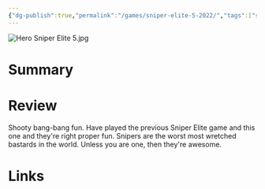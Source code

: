 ```yaml
---
{"dg-publish":true,"permalink":"/games/sniper-elite-5-2022/","tags":["streamed"],"created":"2024-07-23","updated":"2024-08-14"}
---
```



![Hero Sniper Elite 5.jpg](/img/user/Attachments/Hero%20Sniper%20Elite%205.jpg)

# Summary

# Review

Shooty bang-bang fun. Have played the previous Sniper Elite game and this one and they're right proper fun. Snipers are the worst most wretched bastards in the world. Unless you are one, then they're awesome.

# Links
